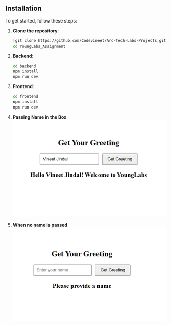 

## Installation

To get started, follow these steps:

1. **Clone the repository**:
    ```bash
    [git clone https://github.com/Codevineet/Arc-Tech-Labs-Projects.git](https://github.com/Codevineet/YoungLabs_Assignment.git)
    cd YoungLabs_Assignment
    ```

2. **Backend**:
    ```bash
    cd backend
    npm install
    npm run dev
    ```

3. **Frontend**:
    ```bash
    cd frontend
    npm install
    npm run dev
    ```
4. **Passing Name in the Box**
![image alt](https://github.com/Codevineet/YoungLabs_Assignment/blob/d45aaa0adecd535205c29d96e1d0bc07b3e892c5/Screenshot%202025-03-08%20133139.png)

5. **When no name is passed**
![image alt](https://github.com/Codevineet/YoungLabs_Assignment/blob/main/Screenshot%202025-03-08%20133151.png?raw=true)
